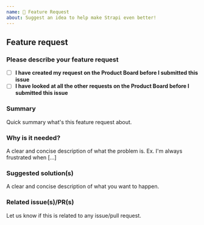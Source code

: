 ```yaml
---
name: 🚀 Feature Request
about: Suggest an idea to help make Strapi even better!
---
```


<!--
Hello 👋 Thank you for submitting a feature request.

We are using ProductBoard to manage our roadmap and feature requests.

Can you please submit your feature request here: https://portal.productboard.com/strapi
-->

## Feature request

### Please describe your feature request

- [ ] **I have created my request on the Product Board before I submitted this issue**
- [ ] **I have looked at all the other requests on the Product Board before I submitted this issue**

### Summary

Quick summary what's this feature request about.

### Why is it needed?

A clear and concise description of what the problem is. Ex. I'm always frustrated when [...]

### Suggested solution(s)

A clear and concise description of what you want to happen.

### Related issue(s)/PR(s)

Let us know if this is related to any issue/pull request.
